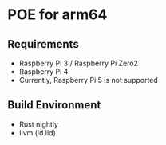 # POE for arm64

## Requirements

* Raspberry Pi 3 / Raspberry Pi Zero2
* Raspberry Pi 4
* Currently, Raspberry Pi 5 is not supported

## Build Environment

* Rust nightly
* llvm (ld.lld)
